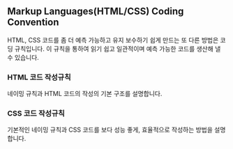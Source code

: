 ## Markup Languages\(HTML\/CSS\) Coding Convention

HTML, CSS 코드를 좀 더 예측 가능하고 유지 보수하기 쉽게 만드는 또 다른 방법은 코딩 규칙입니다. 이 규칙을 통하여 읽기 쉽고 일관적이며 예측 가능한 코드를 생산해 낼 수 있습니다.

### HTML 코드 작성규칙

네이밍 규칙과 HTML 코드의 작성의 기본 구조를 설명합니다.

### CSS 코드 작성규칙

기본적인 네이밍 규칙과 CSS 코드를 보다 성능 좋게, 효율적으로 작성하는 방법을 설명합니다.

